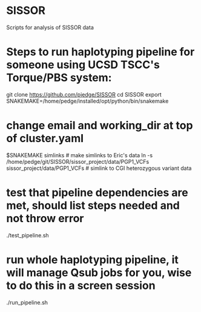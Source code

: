# SISSOR
Scripts for analysis of SISSOR data

# Steps to run haplotyping pipeline for someone using UCSD TSCC's Torque/PBS system:
git clone https://github.com/pjedge/SISSOR
cd SISSOR
export SNAKEMAKE=/home/pedge/installed/opt/python/bin/snakemake
# change email and working_dir at top of cluster.yaml
$SNAKEMAKE simlinks # make simlinks to Eric's data
ln -s /home/pedge/git/SISSOR/sissor_project/data/PGP1_VCFs sissor_project/data/PGP1_VCFs  # simlink to CGI heterozygous variant data
# test that pipeline dependencies are met, should list steps needed and not throw error
./test_pipeline.sh
# run whole haplotyping pipeline, it will manage Qsub jobs for you, wise to do this in a screen session
./run_pipeline.sh
